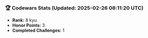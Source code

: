 ### 🏆 Codewars Stats (Updated: 2025-02-26 08:11:20 UTC)

- **Rank:** 8 kyu
- **Honor Points:** 3
- **Completed Challenges:** 1
